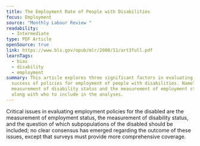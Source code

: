 ```yaml
---
title: The Employment Rate of People with Disabilities
focus: Employment
source: "Monthly Labour Review "
readability:
  - Intermediate
type: PDF Article
openSource: true
link: https://www.bls.gov/opub/mlr/2008/11/art3full.pdf
learnTags:
  - bias
  - disability
  - employment
summary: This article explores three significant factors in evaluating the
  success of policies for employment of people with disabilities. Namely, the
  measurement of disability status and the measurement of employment status,
  along with who to include in the analyses.
---
```

Critical issues in evaluating employment policies for the disabled are the measurement of employment status, the measurement of disability status, and the question of which subpopulations of the disabled should be included; no clear consensus has emerged regarding the outcome of these issues, except that surveys must provide more comprehensive coverage.